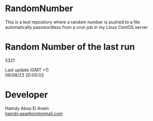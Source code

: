 # RandomNumber    
This is a test repository where a random number is pushed to a file automatically passwordless from a cron job in my Linux CentOS server    
# Random Number of the last run   
5321
      
Last update (GMT +1)    
09/08/23 20:00:02
# Developer    
Hamdy Abou El Anein   
hamdy.aea@protonmail.com
